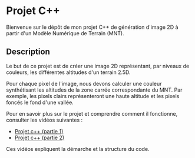 # Projet C++

Bienvenue sur le dépôt de mon projet C++ de génération d'image 2D à partir d'un Modèle Numérique de Terrain (MNT).


## Description

Le but de ce projet est de créer une image 2D représentant, par niveaux de couleurs, les différentes altitudes d'un terrain 2.5D.

Pour chaque pixel de l'image, nous devons calculer une couleur synthétisant les altitudes de la zone carrée correspondante du MNT. Par exemple, les pixels clairs représenteront une haute altitude et les pixels foncés le fond d'une vallée.

Pour en savoir plus sur le projet et comprendre comment il fonctionne, consulter les vidéos suivantes :

* [Projet c++ (partie 1)](https://youtu.be/_Kq2G5fgg1g)
* [Projet c++ (partie 2)](https://youtu.be/kCxn59Li-B8)

Ces vidéos expliquent la démarche et la structure du code.